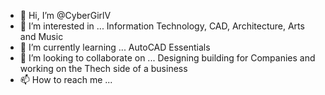 - 👋 Hi, I’m @CyberGirlV
- 👀 I’m interested in ... Information Technology, CAD, Architecture, Arts and Music
- 🌱 I’m currently learning ... AutoCAD Essentials 
- 💞️ I’m looking to collaborate on ... Designing building for Companies and working on the Thech side of a business 
- 📫 How to reach me ...

<!---
CyberGirlV/CyberGirlV is a ✨ special ✨ repository because its `README.md` (this file) appears on your GitHub profile.
You can click the Preview link to take a look at your changes.
--->
